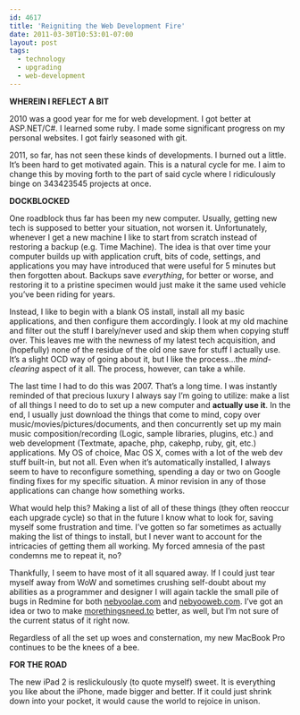 ```yaml
---
id: 4617
title: 'Reigniting the Web Development Fire'
date: 2011-03-30T10:53:01-07:00
layout: post
tags:
  - technology
  - upgrading
  - web-development
---
```

**WHEREIN I REFLECT A BIT**

2010 was a good year for me for web development. I got better at ASP.NET/C#. I learned some ruby. I made some significant progress on my personal websites. I got fairly seasoned with git.

2011, so far, has not seen these kinds of developments. I burned out a little. It&#8217;s been hard to get motivated again. This is a natural cycle for me. I aim to change this by moving forth to the part of said cycle where I ridiculously binge on 343423545 projects at once.

**DOCKBLOCKED**

One roadblock thus far has been my new computer. Usually, getting new tech is supposed to better your situation, not worsen it. Unfortunately, whenever I get a new machine I like to start from scratch instead of restoring a backup (e.g. Time Machine). The idea is that over time your computer builds up with application cruft, bits of code, settings, and applications you may have introduced that were useful for 5 minutes but then forgotten about. Backups save _everything_, for better or worse, and restoring it to a pristine specimen would just make it the same used vehicle you&#8217;ve been riding for years.

Instead, I like to begin with a blank OS install, install all my basic applications, and then configure them accordingly. I look at my old machine and filter out the stuff I barely/never used and skip them when copying stuff over. This leaves me with the newness of my latest tech acquisition, and (hopefully) none of the residue of the old one save for stuff I actually use. It&#8217;s a slight OCD way of going about it, but I like the process&#8230;the _mind-clearing_ aspect of it all. The process, however, can take a while.

The last time I had to do this was 2007. That&#8217;s a long time. I was instantly reminded of that precious luxury I always say I&#8217;m going to utilize: make a list of all things I need to do to set up a new computer and **actually use it**. In the end, I usually just download the things that come to mind, copy over music/movies/pictures/documents, and then concurrently set up my main music composition/recording (Logic, sample libraries, plugins, etc.) and web development (Textmate, apache, php, cakephp, ruby, git, etc.) applications. My OS of choice, Mac OS X, comes with a lot of the web dev stuff built-in, but not all. Even when it&#8217;s automatically installed, I always seem to have to reconfigure something, spending a day or two on Google finding fixes for my specific situation. A minor revision in any of those applications can change how something works.

What would help this? Making a list of all of these things (they often reoccur each upgrade cycle) so that in the future I know what to look for, saving myself some frustration and time. I&#8217;ve gotten so far sometimes as actually making the list of things to install, but I never want to account for the intricacies of getting them all working. My forced amnesia of the past condemns me to repeat it, no?

Thankfully, I seem to have most of it all squared away. If I could just tear myself away from WoW and sometimes crushing self-doubt about my abilities as a programmer and designer I will again tackle the small pile of bugs in Redmine for both [nebyoolae.com](http://nebyoolae.com) and [nebyooweb.com](http://nebyooweb.com). I&#8217;ve got an idea or two to make [morethingsneed.to](http://morethingsneed.to) better, as well, but I&#8217;m not sure of the current status of it right now.

Regardless of all the set up woes and consternation, my new MacBook Pro continues to be the knees of a bee.

**FOR THE ROAD**

The new iPad 2 is reslickulously (to quote myself) sweet. It is everything you like about the iPhone, made bigger and better. If it could just shrink down into your pocket, it would cause the world to rejoice in unison.
